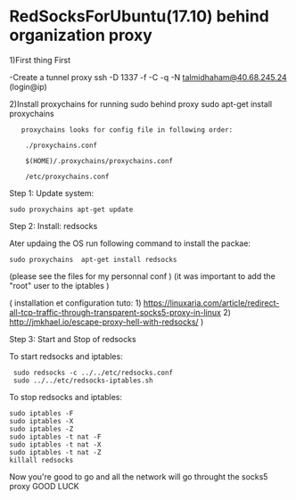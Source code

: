 # RedSocksForUbuntu(17.10) behind organization proxy

1)First thing First

-Create a tunnel proxy ssh -D 1337 -f -C -q -N talmidhaham@40.68.245.24 (login@ip)

2)Install proxychains for running sudo behind proxy
sudo apt-get install proxychains

       proxychains looks for config file in following order:

        ./proxychains.conf

        $(HOME)/.proxychains/proxychains.conf

        /etc/proxychains.conf




Step 1: Update system:

	sudo proxychains apt-get update

Step 2: Install: redsocks

Ater updaing the OS run following command to install the packae:

	sudo proxychains  apt-get install redsocks

(please see the files for my personnal conf )
(it was important to add the "root" user to the iptables )


( installation et configuration
  tuto:
	1) https://linuxaria.com/article/redirect-all-tcp-traffic-through-transparent-socks5-proxy-in-linux
	2) http://jmkhael.io/escape-proxy-hell-with-redsocks/
)

Step 3: Start and Stop of redsocks

To start redsocks and iptables:

   	 sudo redsocks -c ../../etc/redsocks.conf
	 sudo ../../etc/redsocks-iptables.sh

To stop redsocks and iptables:

   	sudo iptables -F
	sudo iptables -X 
	sudo iptables -Z
	sudo iptables -t nat -F
	sudo iptables -t nat -X
	sudo iptables -t nat -Z
	killall redsocks

Now you're good to go and all the network will go throught the socks5 proxy
GOOD LUCK